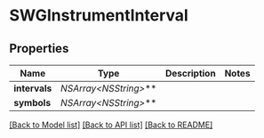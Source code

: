 # SWGInstrumentInterval

## Properties
Name | Type | Description | Notes
------------ | ------------- | ------------- | -------------
**intervals** | **NSArray&lt;NSString*&gt;*** |  | 
**symbols** | **NSArray&lt;NSString*&gt;*** |  | 

[[Back to Model list]](../README.md#documentation-for-models) [[Back to API list]](../README.md#documentation-for-api-endpoints) [[Back to README]](../README.md)


